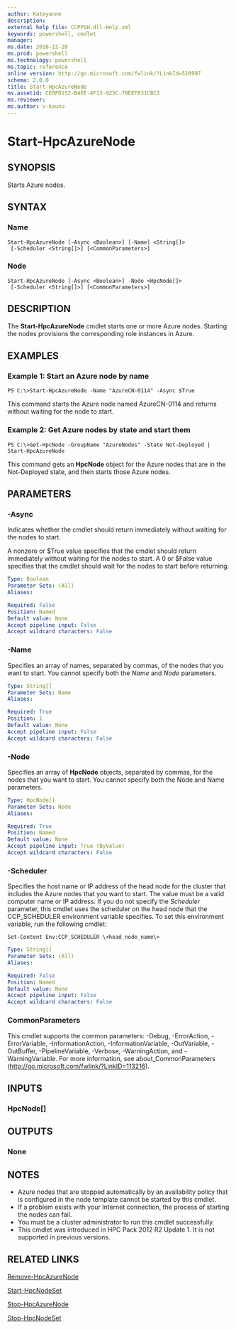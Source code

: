 ```yaml
---
author: Kateyanne
description:
external help file: CCPPSH.dll-Help.xml
keywords: powershell, cmdlet
manager:
ms.date: 2016-12-20
ms.prod: powershell
ms.technology: powershell
ms.topic: reference
online version: http://go.microsoft.com/fwlink/?LinkId=510997
schema: 2.0.0
title: Start-HpcAzureNode
ms.assetid: CE0FD152-B4EE-4F13-923C-70EEF031CBC3
ms.reviewer:
ms.author: v-kaunu
---
```


# Start-HpcAzureNode

## SYNOPSIS
Starts Azure nodes.

## SYNTAX

### Name
```
Start-HpcAzureNode [-Async <Boolean>] [-Name] <String[]>
 [-Scheduler <String[]>] [<CommonParameters>]
```

### Node
```
Start-HpcAzureNode [-Async <Boolean>] -Node <HpcNode[]>
 [-Scheduler <String[]>] [<CommonParameters>]
```

## DESCRIPTION
The **Start-HpcAzureNode** cmdlet starts one or more Azure nodes.
Starting the nodes provisions the corresponding role instances in Azure.

## EXAMPLES

### Example 1: Start an Azure node by name
```
PS C:\>Start-HpcAzureNode -Name "AzureCN-0114" -Async $True
```

This command starts the Azure node named AzureCN-0114 and returns without waiting for the node to start.

### Example 2: Get Azure nodes by state and start them
```
PS C:\>Get-HpcNode -GroupName "AzureNodes" -State Not-Deployed | Start-HpcAzureNode
```

This command gets an **HpcNode** object for the Azure nodes that are in the Not-Deployed state, and then starts those Azure nodes.

## PARAMETERS

### -Async
Indicates whether the cmdlet should return immediately without waiting for the nodes to start.

A nonzero or $True value specifies that the cmdlet should return immediately without waiting for the nodes to start.
A 0 or $False value specifies that the cmdlet should wait for the nodes to start before returning.

```yaml
Type: Boolean
Parameter Sets: (All)
Aliases:

Required: False
Position: Named
Default value: None
Accept pipeline input: False
Accept wildcard characters: False
```

### -Name
Specifies an array of names, separated by commas, of the nodes that you want to start.
You cannot specify both the *Name* and *Node* parameters.

```yaml
Type: String[]
Parameter Sets: Name
Aliases:

Required: True
Position: 1
Default value: None
Accept pipeline input: False
Accept wildcard characters: False
```

### -Node
Specifies an array of **HpcNode** objects, separated by commas, for the nodes that you want to start.
You cannot specify both the Node and Name parameters.

```yaml
Type: HpcNode[]
Parameter Sets: Node
Aliases:

Required: True
Position: Named
Default value: None
Accept pipeline input: True (ByValue)
Accept wildcard characters: False
```

### -Scheduler
Specifies the host name or IP address of the head node for the cluster that includes the Azure nodes that you want to start.
The value must be a valid computer name or IP address.
If you do not specify the *Scheduler* parameter, this cmdlet uses the scheduler on the head node that the CCP_SCHEDULER environment variable specifies.
To set this environment variable, run the following cmdlet:

`Set-Content Env:CCP_SCHEDULER \<head_node_name\>`

```yaml
Type: String[]
Parameter Sets: (All)
Aliases:

Required: False
Position: Named
Default value: None
Accept pipeline input: False
Accept wildcard characters: False
```

### CommonParameters
This cmdlet supports the common parameters: -Debug, -ErrorAction, -ErrorVariable, -InformationAction, -InformationVariable, -OutVariable, -OutBuffer, -PipelineVariable, -Verbose, -WarningAction, and -WarningVariable. For more information, see about_CommonParameters (http://go.microsoft.com/fwlink/?LinkID=113216).

## INPUTS

### HpcNode[]

## OUTPUTS

### None

## NOTES
* Azure nodes that are stopped automatically by an availability policy that is configured in the node template cannot be started by this cmdlet.
* If a problem exists with your Internet connection, the process of starting the nodes can fail.
* You must be a cluster administrator to run this cmdlet successfully.
* This cmdlet was introduced in HPC Pack 2012 R2 Update 1. It is not supported in previous versions.

## RELATED LINKS

[Remove-HpcAzureNode](./Remove-HpcAzureNode.md)

[Start-HpcNodeSet](./Start-HpcNodeSet.md)

[Stop-HpcAzureNode](./Stop-HpcAzureNode.md)

[Stop-HpcNodeSet](./Stop-HpcNodeSet.md)
